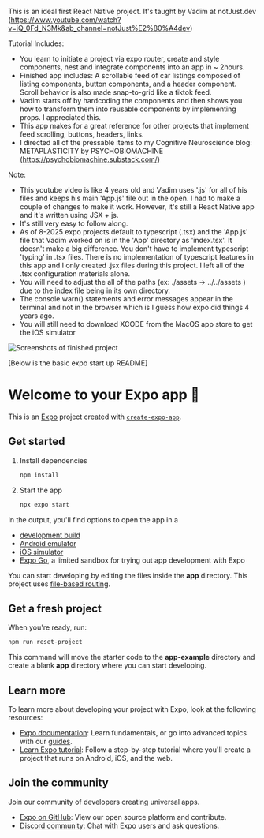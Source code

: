 This is an ideal first React Native project. It's taught by Vadim at notJust.dev (https://www.youtube.com/watch?v=iQ_0Fd_N3Mk&ab_channel=notJust%E2%80%A4dev)


Tutorial Includes:
* You learn to initiate a project via expo router, create and style components, nest and integrate components into an app in ~ 2hours.
* Finished app includes: A scrollable feed of car listings composed of listing components, button components, and a header component. Scroll behavior is also made snap-to-grid like a tiktok feed.
* Vadim starts off by hardcoding the components and then shows you how to transform them into reusable components by implementing props. I appreciated this.
* This app makes for a great reference for other projects that implement feed scrolling, buttons, headers, links.
* I directed all of the pressable items to my Cognitive Neuroscience blog: METAPLASTICITY by PSYCHOBIOMACHINE (https://psychobiomachine.substack.com/)

Note: 
* This youtube video is like 4 years old and Vadim uses '.js' for all of his files and keeps his main 'App.js' file out in the open. I had to make a couple of changes to make it work. However, it's still a React Native app and it's written using JSX + js. 
* It's still very easy to follow along.
* As of 8-2025 expo projects default to typescript (.tsx) and the 'App.js' file that Vadim worked on is in the 'App' directory as 'index.tsx'. It doesn't make a big difference. You don't have to implement typescript 'typing' in .tsx files. There is no implementation of typescript features in this app and I only created .jsx files during this project. I left all of the .tsx configuration materials alone.
* You will need to adjust the all of the paths (ex: ./assets -> ../../assets ) due to the index file being in its own directory.
* The console.warn() statements and error messages appear in the terminal and not in the browser which is I guess how expo did things 4 years ago. 
* You will still need to download XCODE from the MacOS app store to get the iOS simulator

![Screenshots of finished project](TeslaMobileApp/assets/images/screenshotsOfReactNativeProject-TeslaApp.png)



[Below is the basic expo start up README]

# Welcome to your Expo app 👋

This is an [Expo](https://expo.dev) project created with [`create-expo-app`](https://www.npmjs.com/package/create-expo-app).

## Get started

1. Install dependencies

   ```bash
   npm install
   ```

2. Start the app

   ```bash
   npx expo start
   ```

In the output, you'll find options to open the app in a

- [development build](https://docs.expo.dev/develop/development-builds/introduction/)
- [Android emulator](https://docs.expo.dev/workflow/android-studio-emulator/)
- [iOS simulator](https://docs.expo.dev/workflow/ios-simulator/)
- [Expo Go](https://expo.dev/go), a limited sandbox for trying out app development with Expo

You can start developing by editing the files inside the **app** directory. This project uses [file-based routing](https://docs.expo.dev/router/introduction).

## Get a fresh project

When you're ready, run:

```bash
npm run reset-project
```

This command will move the starter code to the **app-example** directory and create a blank **app** directory where you can start developing.

## Learn more

To learn more about developing your project with Expo, look at the following resources:

- [Expo documentation](https://docs.expo.dev/): Learn fundamentals, or go into advanced topics with our [guides](https://docs.expo.dev/guides).
- [Learn Expo tutorial](https://docs.expo.dev/tutorial/introduction/): Follow a step-by-step tutorial where you'll create a project that runs on Android, iOS, and the web.

## Join the community

Join our community of developers creating universal apps.

- [Expo on GitHub](https://github.com/expo/expo): View our open source platform and contribute.
- [Discord community](https://chat.expo.dev): Chat with Expo users and ask questions.
